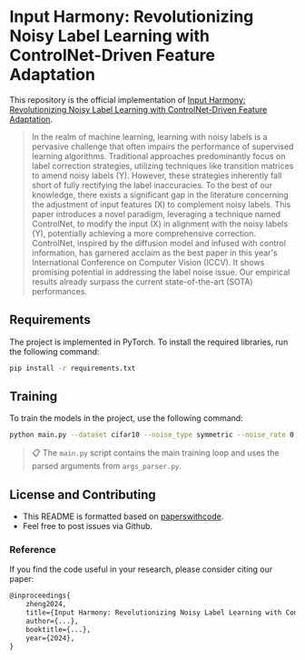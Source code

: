 # Input Harmony: Revolutionizing Noisy Label Learning with ControlNet-Driven Feature Adaptation

This repository is the official implementation of [Input Harmony: Revolutionizing Noisy Label Learning with ControlNet-Driven Feature Adaptation](https://arxiv.org/abs/2030.12345). 

>In the realm of machine learning, learning with noisy labels is a pervasive challenge that often impairs the performance of supervised learning algorithms. Traditional approaches predominantly focus on label correction strategies, utilizing techniques like transition matrices to amend noisy labels (Y). However, these strategies inherently fall short of fully rectifying the label inaccuracies. To the best of our knowledge, there exists a significant gap in the literature concerning the adjustment of input features (X) to complement noisy labels. This paper introduces a novel paradigm, leveraging a technique named ControlNet, to modify the input (X) in alignment with the noisy labels (Y), potentially achieving a more comprehensive correction. ControlNet, inspired by the diffusion model and infused with control information, has garnered acclaim as the best paper in this year's International Conference on Computer Vision (ICCV). It shows promising potential in addressing the label noise issue. Our empirical results already surpass the current state-of-the-art (SOTA) performances.

## Requirements

The project is implemented in PyTorch. To install the required libraries, run the following command:

```bash
pip install -r requirements.txt
```

## Training

To train the models in the project, use the following command:

```bash
python main.py --dataset cifar10 --noise_type symmetric --noise_rate 0.5 
```

>📋 The `main.py` script contains the main training loop and uses the parsed arguments from `args_parser.py`.

## License and Contributing

- This README is formatted based on [paperswithcode](https://github.com/paperswithcode/releasing-research-code).
- Feel free to post issues via Github.

### Reference

If you find the code useful in your research, please consider citing our paper:

```latex
@inproceedings{
    zheng2024,
    title={Input Harmony: Revolutionizing Noisy Label Learning with ControlNet-Driven Feature Adaptation},
    author={...},
    booktitle={...},
    year={2024},
}
```

